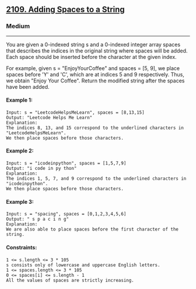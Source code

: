 [2109. Adding Spaces to a String](https://leetcode.com/problems/adding-spaces-to-a-string/?envType=daily-question&envId=2024-12-03)
---------------------------------------------------------------------------------------------------------------------------------------------

### Medium
---------------------------------------------------------------------------------------------------------------------------------------------

You are given a 0-indexed string s and a 0-indexed integer array spaces that describes the indices in the original string where spaces will be added. Each space should be inserted before the character at the given index.

For example, given s = "EnjoyYourCoffee" and spaces = [5, 9], we place spaces before 'Y' and 'C', which are at indices 5 and 9 respectively. Thus, we obtain "Enjoy Your Coffee".
Return the modified string after the spaces have been added.

#### Example 1:
```
Input: s = "LeetcodeHelpsMeLearn", spaces = [8,13,15]
Output: "Leetcode Helps Me Learn"
Explanation: 
The indices 8, 13, and 15 correspond to the underlined characters in "LeetcodeHelpsMeLearn".
We then place spaces before those characters.
```
#### Example 2:
```
Input: s = "icodeinpython", spaces = [1,5,7,9]
Output: "i code in py thon"
Explanation:
The indices 1, 5, 7, and 9 correspond to the underlined characters in "icodeinpython".
We then place spaces before those characters.
```
#### Example 3:
```
Input: s = "spacing", spaces = [0,1,2,3,4,5,6]
Output: " s p a c i n g"
Explanation:
We are also able to place spaces before the first character of the string.
```
#### Constraints:
```
1 <= s.length <= 3 * 105
s consists only of lowercase and uppercase English letters.
1 <= spaces.length <= 3 * 105
0 <= spaces[i] <= s.length - 1
All the values of spaces are strictly increasing.
```
